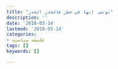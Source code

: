 ```yaml
---
title: "تونس، إنها في خطر فالحذر الحذر"
description: ''
date: '2018-03-14'
lastmod: '2018-03-14'
categories:
- فلسفة سياسية
tags: []
keywords: []

---
```

###